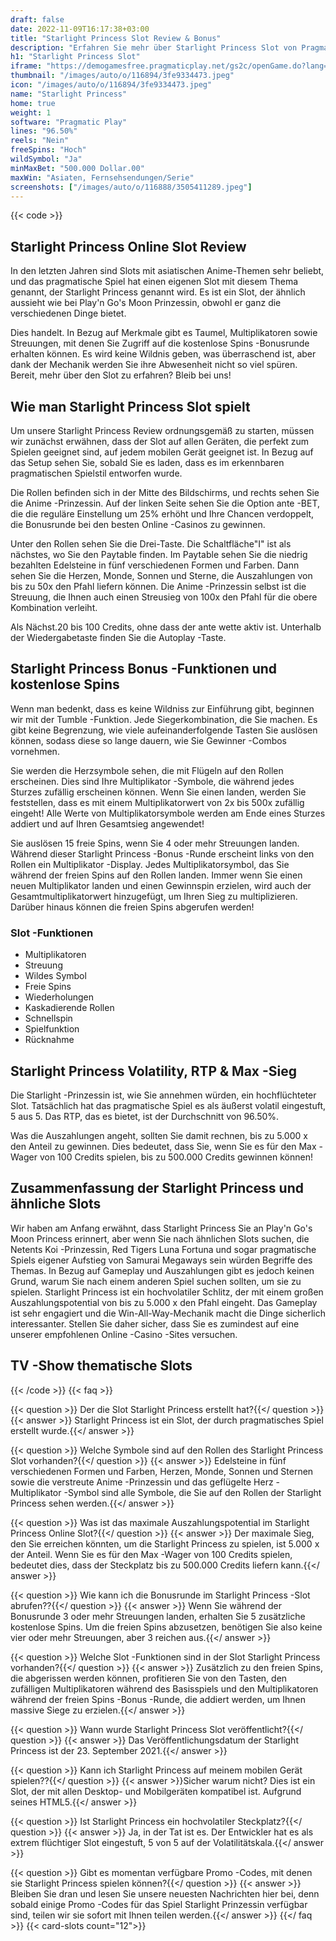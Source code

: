 ```yaml
---
draft: false
date: 2022-11-09T16:17:38+03:00
title: "Starlight Princess Slot Review & Bonus"
description: "Erfahren Sie mehr über Starlight Princess Slot von Pragmatic Plays Funktionen, Volatilität, RTP, Auszahlungen und erhalten Sie kostenlose Spins und Boni von den besten Online -Casinos!"
h1: "Starlight Princess Slot"
iframe: "https://demogamesfree.pragmaticplay.net/gs2c/openGame.do?lang=en&cur=EUR&gameSymbol=vs20starlight"
thumbnail: "/images/auto/o/116894/3fe9334473.jpeg"
icon: "/images/auto/o/116894/3fe9334473.jpeg"
name: "Starlight Princess"
home: true
weight: 1
software: "Pragmatic Play"
lines: "96.50%"
reels: "Nein"
freeSpins: "Hoch"
wildSymbol: "Ja"
minMaxBet: "500.000 Dollar.00"
maxWin: "Asiaten, Fernsehsendungen/Serie"
screenshots: ["/images/auto/o/116888/3505411289.jpeg"]
---
```


{{< code >}}<h2>Starlight Princess Online Slot Review</h2><p>In den letzten Jahren sind Slots mit asiatischen Anime-Themen sehr beliebt, und das pragmatische Spiel hat einen eigenen Slot mit diesem Thema genannt, der Starlight Princess genannt wird. Es ist ein Slot, der ähnlich aussieht wie bei Play'n Go's Moon Prinzessin, obwohl er ganz die verschiedenen Dinge bietet.</p><p>Dies handelt. In Bezug auf Merkmale gibt es Taumel, Multiplikatoren sowie Streuungen, mit denen Sie Zugriff auf die kostenlose Spins -Bonusrunde erhalten können. Es wird keine Wildnis geben, was überraschend ist, aber dank der Mechanik werden Sie ihre Abwesenheit nicht so viel spüren. Bereit, mehr über den Slot zu erfahren? Bleib bei uns!</p><h2>Wie man Starlight Princess Slot spielt</h2><p>Um unsere Starlight Princess Review ordnungsgemäß zu starten, müssen wir zunächst erwähnen, dass der Slot auf allen Geräten, die perfekt zum Spielen geeignet sind, auf jedem mobilen Gerät geeignet ist. In Bezug auf das Setup sehen Sie, sobald Sie es laden, dass es im erkennbaren pragmatischen Spielstil entworfen wurde.</p><p>Die Rollen befinden sich in der Mitte des Bildschirms, und rechts sehen Sie die Anime -Prinzessin. Auf der linken Seite sehen Sie die Option ante -BET, die die reguläre Einstellung um 25% erhöht und Ihre Chancen verdoppelt, die Bonusrunde bei den besten Online -Casinos zu gewinnen.</p><p>Unter den Rollen sehen Sie die Drei-Taste. Die Schaltfläche"I" ist als nächstes, wo Sie den Paytable finden. Im Paytable sehen Sie die niedrig bezahlten Edelsteine in fünf verschiedenen Formen und Farben. Dann sehen Sie die Herzen, Monde, Sonnen und Sterne, die Auszahlungen von bis zu 50x den Pfahl liefern können. Die Anime -Prinzessin selbst ist die Streuung, die Ihnen auch einen Streusieg von 100x den Pfahl für die obere Kombination verleiht.</p><p>Als Nächst.20 bis 100 Credits, ohne dass der ante wette aktiv ist. Unterhalb der Wiedergabetaste finden Sie die Autoplay -Taste.</p><h2>Starlight Princess Bonus -Funktionen und kostenlose Spins</h2><p>Wenn man bedenkt, dass es keine Wildniss zur Einführung gibt, beginnen wir mit der Tumble -Funktion. Jede Siegerkombination, die Sie machen. Es gibt keine Begrenzung, wie viele aufeinanderfolgende Tasten Sie auslösen können, sodass diese so lange dauern, wie Sie Gewinner -Combos vornehmen.</p><p>Sie werden die Herzsymbole sehen, die mit Flügeln auf den Rollen erscheinen. Dies sind Ihre Multiplikator -Symbole, die während jedes Sturzes zufällig erscheinen können. Wenn Sie einen landen, werden Sie feststellen, dass es mit einem Multiplikatorwert von 2x bis 500x zufällig eingeht! Alle Werte von Multiplikatorsymbole werden am Ende eines Sturzes addiert und auf Ihren Gesamtsieg angewendet!</p><p>Sie auslösen 15 freie Spins, wenn Sie 4 oder mehr Streuungen landen. Während dieser Starlight Princess -Bonus -Runde erscheint links von den Rollen ein Multiplikator -Display. Jedes Multiplikatorsymbol, das Sie während der freien Spins auf den Rollen landen. Immer wenn Sie einen neuen Multiplikator landen und einen Gewinnspin erzielen, wird auch der Gesamtmultiplikatorwert hinzugefügt, um Ihren Sieg zu multiplizieren. Darüber hinaus können die freien Spins abgerufen werden!</p><h3>
Slot -Funktionen</h3><ul>
<li></span>
Multiplikatoren</li>
<li></span>
Streuung</li>
<li></span>
Wildes Symbol</li>
<li></span>
Freie Spins</li>
<li></span>
Wiederholungen</li>
<li></span>
Kaskadierende Rollen</li>
<li></span>
Schnellspin</li>
<li></span>
Spielfunktion</li>
<li></span>
Rücknahme</li></ul><h2>Starlight Princess Volatility, RTP & Max -Sieg</h2><p>Die Starlight -Prinzessin ist, wie Sie annehmen würden, ein hochflüchteter Slot. Tatsächlich hat das pragmatische Spiel es als äußerst volatil eingestuft, 5 aus 5. Das RTP, das es bietet, ist der Durchschnitt von 96.50%.</p><p>Was die Auszahlungen angeht, sollten Sie damit rechnen, bis zu 5.000 x den Anteil zu gewinnen. Dies bedeutet, dass Sie, wenn Sie es für den Max -Wager von 100 Credits spielen, bis zu 500.000 Credits gewinnen können!</p><h2>Zusammenfassung der Starlight Princess und ähnliche Slots</h2><p>Wir haben am Anfang erwähnt, dass Starlight Princess Sie an Play'n Go's Moon Princess erinnert, aber wenn Sie nach ähnlichen Slots suchen, die Netents Koi -Prinzessin, Red Tigers Luna Fortuna und sogar pragmatische Spiels eigener Aufstieg von Samurai Megaways sein würden Begriffe des Themas. In Bezug auf Gameplay und Auszahlungen gibt es jedoch keinen Grund, warum Sie nach einem anderen Spiel suchen sollten, um sie zu spielen. Starlight Princess ist ein hochvolatiler Schlitz, der mit einem großen Auszahlungspotential von bis zu 5.000 x den Pfahl eingeht. Das Gameplay ist sehr engagiert und die Win-All-Way-Mechanik macht die Dinge sicherlich interessanter. Stellen Sie daher sicher, dass Sie es zumindest auf eine unserer empfohlenen Online -Casino -Sites versuchen.</p><h2>TV -Show thematische Slots</h2>
{{< /code >}}
{{< faq >}}

{{< question >}} Der die Slot Starlight Princess erstellt hat?{{</ question >}}
{{< answer >}} Starlight Princess ist ein Slot, der durch pragmatisches Spiel erstellt wurde.{{</ answer >}}

{{< question >}} Welche Symbole sind auf den Rollen des Starlight Princess Slot vorhanden?{{</ question >}}
{{< answer >}} Edelsteine in fünf verschiedenen Formen und Farben, Herzen, Monde, Sonnen und Sternen sowie die verstreute Anime -Prinzessin und das geflügelte Herz -Multiplikator -Symbol sind alle Symbole, die Sie auf den Rollen der Starlight Princess sehen werden.{{</ answer >}}

{{< question >}} Was ist das maximale Auszahlungspotential im Starlight Princess Online Slot?{{</ question >}}
{{< answer >}} Der maximale Sieg, den Sie erreichen könnten, um die Starlight Princess zu spielen, ist 5.000 x der Anteil. Wenn Sie es für den Max -Wager von 100 Credits spielen, bedeutet dies, dass der Steckplatz bis zu 500.000 Credits liefern kann.{{</ answer >}}

{{< question >}} Wie kann ich die Bonusrunde im Starlight Princess -Slot abrufen??{{</ question >}}
{{< answer >}} Wenn Sie während der Bonusrunde 3 oder mehr Streuungen landen, erhalten Sie 5 zusätzliche kostenlose Spins. Um die freien Spins abzusetzen, benötigen Sie also keine vier oder mehr Streuungen, aber 3 reichen aus.{{</ answer >}}

{{< question >}} Welche Slot -Funktionen sind in der Slot Starlight Princess vorhanden?{{</ question >}}
{{< answer >}} Zusätzlich zu den freien Spins, die abgerissen werden können, profitieren Sie von den Tasten, den zufälligen Multiplikatoren während des Basisspiels und den Multiplikatoren während der freien Spins -Bonus -Runde, die addiert werden, um Ihnen massive Siege zu erzielen.{{</ answer >}}

{{< question >}} Wann wurde Starlight Princess Slot veröffentlicht?{{</ question >}}
{{< answer >}} Das Veröffentlichungsdatum der Starlight Princess ist der 23. September 2021.{{</ answer >}}

{{< question >}} Kann ich Starlight Princess auf meinem mobilen Gerät spielen??{{</ question >}}
{{< answer >}}Sicher warum nicht? Dies ist ein Slot, der mit allen Desktop- und Mobilgeräten kompatibel ist. Aufgrund seines HTML5.{{</ answer >}}

{{< question >}} Ist Starlight Princess ein hochvolatiler Steckplatz?{{</ question >}}
{{< answer >}} Ja, in der Tat ist es. Der Entwickler hat es als extrem flüchtiger Slot eingestuft, 5 von 5 auf der Volatilitätskala.{{</ answer >}}

{{< question >}} Gibt es momentan verfügbare Promo -Codes, mit denen sie Starlight Princess spielen können?{{</ question >}}
{{< answer >}} Bleiben Sie dran und lesen Sie unsere neuesten Nachrichten hier bei, denn sobald einige Promo -Codes für das Spiel Starlight Prinzessin verfügbar sind, teilen wir sie sofort mit Ihnen teilen werden.{{</ answer >}}
{{</ faq >}}
{{< card-slots count="12">}}